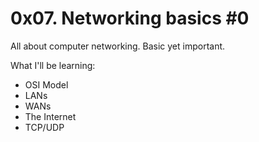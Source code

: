 # 0x07. Networking basics #0

All about computer networking. Basic yet important.

What I'll be learning:
- OSI Model
- LANs
- WANs
- The Internet
- TCP/UDP
